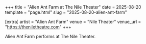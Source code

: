 +++
title = "Alien Ant Farm at The Nile Theater"
date = 2025-08-20
template = "page.html"
slug = "2025-08-20-alien-ant-farm"

[extra]
artist = "Alien Ant Farm"
venue = "Nile Theater"
venue_url = "https://theniletheatre.com"
+++

Alien Ant Farm performs at The Nile Theater.
